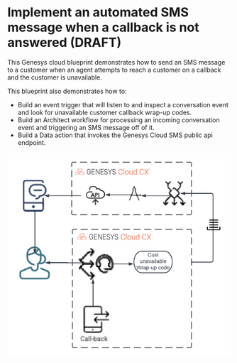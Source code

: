 # Implement an automated SMS message when a callback is not answered (DRAFT)

This Genesys cloud blueprint demonstrates how to send an SMS message to a customer when an agent attempts to reach a customer on a callback and the customer is unavailable.

This blueprint also demonstrates how to:

* Build an event trigger that will listen to and inspect a conversation event and look for unavailable customer callback wrap-up codes.
* Build an Architect workflow for processing an incoming conversation event and triggering an SMS message off of it.
* Build a Data action that invokes the Genesys Cloud SMS public api endpoint. 

![Implement an automated SMS message when a callback is not answered](blueprint/images/overview_no_numbers.png "Implement an automated SMS message when a callback is not answered")
